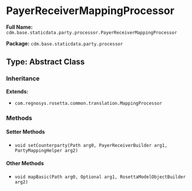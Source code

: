 # PayerReceiverMappingProcessor

**Full Name:** `cdm.base.staticdata.party.processor.PayerReceiverMappingProcessor`

**Package:** `cdm.base.staticdata.party.processor`

## Type: Abstract Class

### Inheritance

**Extends:**
- `com.regnosys.rosetta.common.translation.MappingProcessor`

### Methods

#### Setter Methods

- `void setCounterparty(Path arg0, PayerReceiverBuilder arg1, PartyMappingHelper arg2)`

#### Other Methods

- `void mapBasic(Path arg0, Optional arg1, RosettaModelObjectBuilder arg2)`

